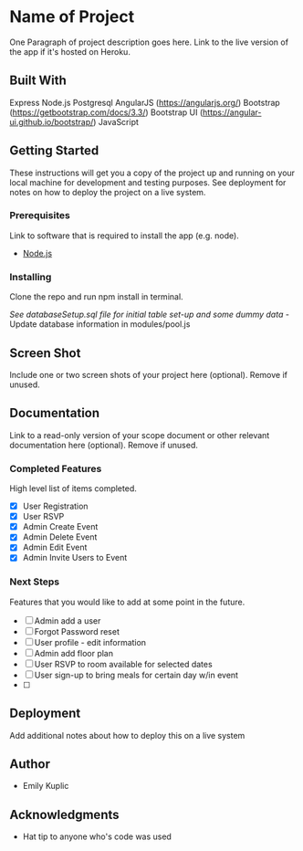 # Name of Project

One Paragraph of project description goes here. Link to the live version of the app if it's hosted on Heroku.

## Built With

Express
Node.js
Postgresql
AngularJS (https://angularjs.org/)
Bootstrap (https://getbootstrap.com/docs/3.3/)
Bootstrap UI (https://angular-ui.github.io/bootstrap/)
JavaScript

## Getting Started

These instructions will get you a copy of the project up and running on your local machine for development and testing purposes. See deployment for notes on how to deploy the project on a live system.

### Prerequisites

Link to software that is required to install the app (e.g. node).

- [Node.js](https://nodejs.org/en/)


### Installing

Clone the repo and run npm install in terminal.

*See databaseSetup.sql file for initial table set-up and some dummy data* - Update database information in modules/pool.js


## Screen Shot

Include one or two screen shots of your project here (optional). Remove if unused.

## Documentation

Link to a read-only version of your scope document or other relevant documentation here (optional). Remove if unused.

### Completed Features

High level list of items completed.

- [x] User Registration
- [x] User RSVP
- [x] Admin Create Event
- [x] Admin Delete Event
- [x] Admin Edit Event
- [x] Admin Invite Users to Event

### Next Steps

Features that you would like to add at some point in the future.

- [ ] Admin add a user
- [ ] Forgot Password reset
- [ ] User profile - edit information
- [ ] Admin add floor plan
- [ ] User RSVP to room available for selected dates
- [ ] User sign-up to bring meals for certain day w/in event
- [ ] 


## Deployment

Add additional notes about how to deploy this on a live system

## Author

* Emily Kuplic


## Acknowledgments

* Hat tip to anyone who's code was used
